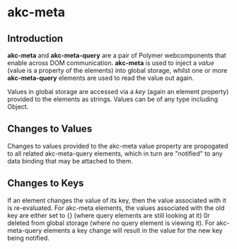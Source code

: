 # akc-meta

## Introduction

**akc-meta** and **akc-meta-query** are a pair of Polymer webcomponents that enable across DOM communication.  **akc-meta** is used to inject a *value* (value is a property of the elements) into global storage, whilst one or more **akc-meta-query** elements are used to read the value out again.

Values in global storage are accessed via  a *key* (again an element property) provided to the elements as strings. Values can be of any type including Object. 

## Changes to Values

Changes to values provided to the akc-meta value property are propogated to all related akc-meta-query elements, which in turn are "notified" to any data binding that may be attached to them.

## Changes to Keys

If an element changes the value of its key, then the value associated with it is re-evaluated.  For akc-meta elements, the values associated with the old key are either set to {} (where query elements are still looking at it) 0r deleted from global storage (where no query element is viewing it).  For akc-meta-query elements a key change will result in the value for the new key being notified.
